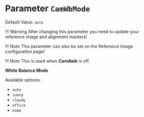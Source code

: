 # Parameter `CamWbMode`
Default Value: `auto`

!!! Warning
    After changing this parameter you need to update your reference image and alignment markers!

!!! Note
    This parameter can also be set on the Reference Image configuration page!

!!! Note
    This is used when **CamAwb** is off.

**White Balance Mode**

Available options:

- `auto`
- `sunny`
- `cloudy`
- `office`
- `home`
